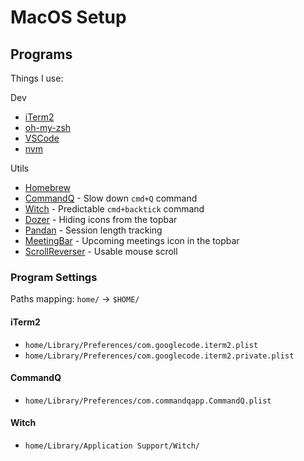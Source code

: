 # MacOS Setup

## Programs

Things I use:

Dev

- [iTerm2](https://iterm2.com/)
- [oh-my-zsh](https://ohmyz.sh/)
- [VSCode](https://code.visualstudio.com/)
- [nvm](https://github.com/nvm-sh/nvm)

Utils

- [Homebrew](https://brew.sh/)
- [CommandQ](https://commandqapp.com/) - Slow down `cmd+Q` command
- [Witch](https://manytricks.com/witch/) - Predictable `cmd+backtick` command
- [Dozer](https://github.com/Mortennn/Dozer) - Hiding icons from the topbar
- [Pandan](https://sindresorhus.com/pandan) - Session length tracking
- [MeetingBar](https://github.com/leits/MeetingBar) - Upcoming meetings icon in the topbar
- [ScrollReverser](https://pilotmoon.com/scrollreverser/) - Usable mouse scroll

### Program Settings

Paths mapping: `home/` -> `$HOME/`

#### iTerm2

- `home/Library/Preferences/com.googlecode.iterm2.plist`
- `home/Library/Preferences/com.googlecode.iterm2.private.plist`

#### CommandQ

- `home/Library/Preferences/com.commandqapp.CommandQ.plist`

#### Witch

- `home/Library/Application Support/Witch/`
